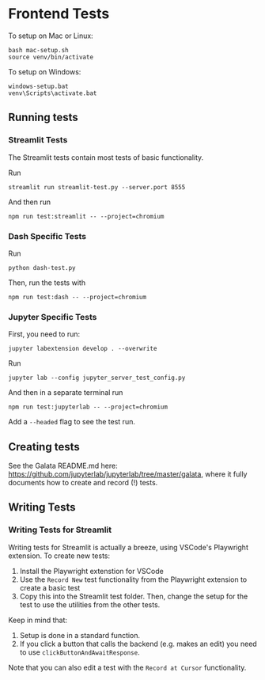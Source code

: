 # Frontend Tests

To setup on Mac or Linux:
```
bash mac-setup.sh
source venv/bin/activate
```

To setup on Windows:
```
windows-setup.bat
venv\Scripts\activate.bat
```
## Running tests

### Streamlit Tests

The Streamlit tests contain most tests of basic functionality. 

Run
```
streamlit run streamlit-test.py --server.port 8555
```

And then run
```
npm run test:streamlit -- --project=chromium
```

### Dash Specific Tests

Run
```
python dash-test.py
```

Then, run the tests with
```
npm run test:dash -- --project=chromium
```

### Jupyter Specific Tests

First, you need to run:
```
jupyter labextension develop . --overwrite
```

Run 
```
jupyter lab --config jupyter_server_test_config.py
```

And then in a separate terminal run 
```
npm run test:jupyterlab -- --project=chromium
```

Add a `--headed` flag to see the test run.

## Creating tests

See the Galata README.md here: https://github.com/jupyterlab/jupyterlab/tree/master/galata, where it fully documents how to create and record (!) tests.

## Writing Tests

### Writing Tests for Streamlit

Writing tests for Streamlit is actually a breeze, using VSCode's Playwright extension. To create new tests:

1. Install the Playwright extenstion for VSCode
2. Use the `Record New` test functionality from the Playwright extension to create a basic test
3. Copy this into the Streamlit test folder. Then, change the setup for the test to use the utilities from the other tests. 

Keep in mind that:
1. Setup is done in a standard function.
2. If you click a button that calls the backend (e.g. makes an edit) you need to use `clickButtonAndAwaitResponse`.

Note that you can also edit a test with the `Record at Cursor` functionality.
